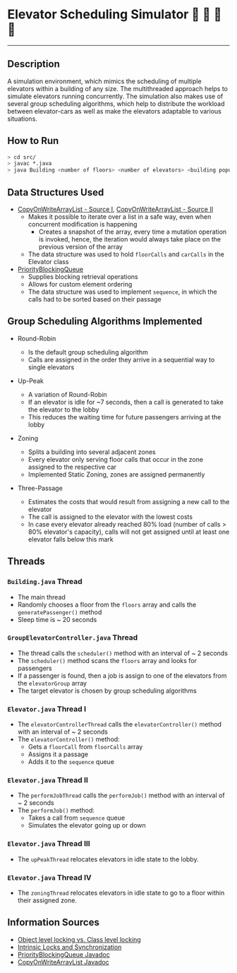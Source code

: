 # Elevator Scheduling Simulator :office: :bank: :hotel: :department_store:
---

## Description

A simulation environment, which mimics the scheduling of multiple elevators within a building of any size. The multithreaded approach helps to simulate elevators running concurrently. The simulation also makes use of several group scheduling algorithms, which help to distribute the workload between elevator-cars as well as make the elevators adaptable to various situations.

## How to Run

```sh
> cd src/
> javac *.java
> java Building <number of floors> <number of elevators> <building population>
```

## Data Structures Used

* [CopyOnWriteArrayList - Source I](http://www.baeldung.com/java-copy-on-write-arraylist), [CopyOnWriteArrayList - Source II](https://docs.oracle.com/javase/7/docs/api/java/util/concurrent/CopyOnWriteArrayList.html)
    * Makes it possible to iterate over a list in a safe way, even when concurrent modification is happening
        * Creates a snapshot of the array, every time a mutation operation is invoked, hence, the iteration would always take place on the previous version of the array
    * The data structure was used to hold `floorCalls` and `carCalls` in the Elevator class
* [PriorityBlockingQueue](https://docs.oracle.com/javase/7/docs/api/java/util/concurrent/PriorityBlockingQueue.html)
    * Supplies blocking retrieval operations
    * Allows for custom element ordering
    * The data structure was used to implement `sequence`, in which the calls had to be sorted based on their passage

## Group Scheduling Algorithms Implemented

* Round-Robin
    * Is the default group scheduling algorithm
    * Calls are assigned in the order they arrive in a sequential way to single elevators

* Up-Peak
    * A variation of Round-Robin
    * If an elevator is idle for ~7 seconds, then a call is generated to take the elevator to the lobby
    * This reduces the waiting time for future passengers arriving at the lobby

* Zoning
    * Splits a building into several adjacent zones
    * Every elevator only serving floor calls that occur in the zone assigned to the respective car
    * Implemented Static Zoning, zones are assigned permanently

* Three-Passage
    * Estimates the costs that would result from assigning a new call to the elevator
    * The call is assigned to the elevator with the lowest costs
    * In case every elevator already reached 80% load (number of calls > 80% elevator's capacity), calls will not get assigned until at least one elevator falls below this mark

## Threads

### `Building.java` Thread

* The main thread
* Randomly chooses a floor from the `floors` array and calls the `generatePassenger()` method
* Sleep time is ~ 20 seconds

### `GroupElevatorController.java` Thread

* The thread calls the `scheduler()` method with an interval of ~ 2 seconds
* The `scheduler()` method scans the `floors` array and looks for passengers
* If a passenger is found, then a job is assign to one of the elevators from the `elevatorGroup` array
* The target elevator is chosen by group scheduling algorithms

### `Elevator.java` Thread I

* The `elevatorControllerThread` calls the `elevatorController()` method with an interval of ~ 2 seconds
* The `elevatorController()` method:
    * Gets a `floorCall` from `floorCalls` array
    * Assigns it a passage
    * Adds it to the `sequence` queue

### `Elevator.java` Thread II

* The `performJobThread` calls the `performJob()` method with an interval of ~ 2 seconds
* The `performJob()` method:
    * Takes a call from `sequence` queue
    * Simulates the elevator going up or down

### `Elevator.java` Thread III

* The `upPeakThread` relocates elevators in idle state to the lobby.

### `Elevator.java` Thread IV

* The `zoningThread` relocates elevators in idle state to go to a floor within their assigned zone.

## Information Sources

* [Object level locking vs. Class level locking](https://stackoverflow.com/questions/3718148/java-class-level-lock-vs-object-level-lock)
* [Intrinsic Locks and Synchronization](https://docs.oracle.com/javase/tutorial/essential/concurrency/locksync.html)
* [PriorityBlockingQueue Javadoc](https://docs.oracle.com/javase/7/docs/api/java/util/concurrent/PriorityBlockingQueue.html)
* [CopyOnWriteArrayList Javadoc](https://docs.oracle.com/javase/7/docs/api/java/util/concurrent/CopyOnWriteArrayList.html)
